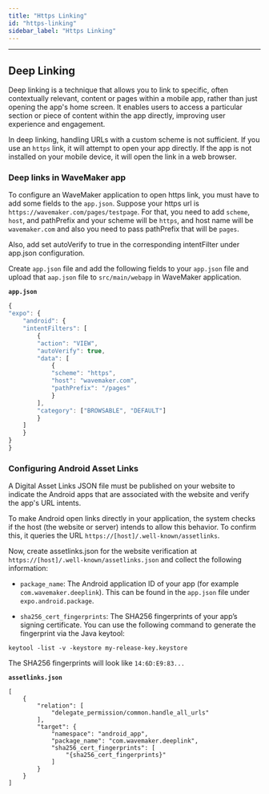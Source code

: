 ```yaml
---
title: "Https Linking"
id: "https-linking"
sidebar_label: "Https Linking"
---
```

---

## Deep Linking

Deep linking is a technique that allows you to link to specific, often contextually relevant, content or pages within a mobile app, rather than just opening the app's home screen. It enables users to access a particular section or piece of content within the app directly, improving user experience and engagement.

In deep linking, handling URLs with a custom scheme is not sufficient. If you use an `https` link, it will attempt to open your app directly. If the app is not installed on your mobile device, it will open the link in a web browser.

### Deep links in WaveMaker app

To configure an WaveMaker application to open https link, you must have to add some fields to the `app.json`. Suppose your https url is `https://wavemaker.com/pages/testpage`. For that, you need to add `scheme`, `host`, and pathPrefix and your scheme will be `https`, and host name will be `wavemaker.com` and also you need to pass pathPrefix that will be `pages`. 

Also, add set autoVerify to true in the corresponding intentFilter under app.json configuration.

Create `app.json` file and add the following fields to your `app.json` file and upload that `aap.json` file to `src/main/webapp` in WaveMaker application.

**`app.json`**
```javascript
{
"expo": {
    "android": {
    "intentFilters": [
        {
        "action": "VIEW",
        "autoVerify": true,
        "data": [
            {
            "scheme": "https",
            "host": "wavemaker.com",
            "pathPrefix": "/pages"
            }
        ],
        "category": ["BROWSABLE", "DEFAULT"]
        }
    ]
    }
}
}
```

### Configuring Android Asset Links

A Digital Asset Links JSON file must be published on your website to indicate the Android apps that are associated with the website and verify the app's URL intents. 

To make Android open links directly in your application, the system checks if the host (the website or server) intends to allow this behavior. To confirm this, it queries the URL `https://[host]/.well-known/assetlinks`.

Now, create assetlinks.json for the website verification at `https://[host]/.well-known/assetlinks.json` and collect the following information:

- `package_name`: The Android application ID of your app (for example `com.wavemaker.deeplink`). This can be found in the `app.json` file under `expo.android.package`.

- `sha256_cert_fingerprints`: The SHA256 fingerprints of your app’s signing certificate. You can use the following command to generate the fingerprint via the Java keytool:
```command
keytool -list -v -keystore my-release-key.keystore
```
The SHA256 fingerprints will look like `14:6D:E9:83...`

**`assetlinks.json`**
```javasscript
[
    {
        "relation": [
            "delegate_permission/common.handle_all_urls"
        ],
        "target": {
            "namespace": "android_app",
            "package_name": "com.wavemaker.deeplink",
            "sha256_cert_fingerprints": [
                "{sha256_cert_fingerprints}"
            ]
        }
    }
]
```

